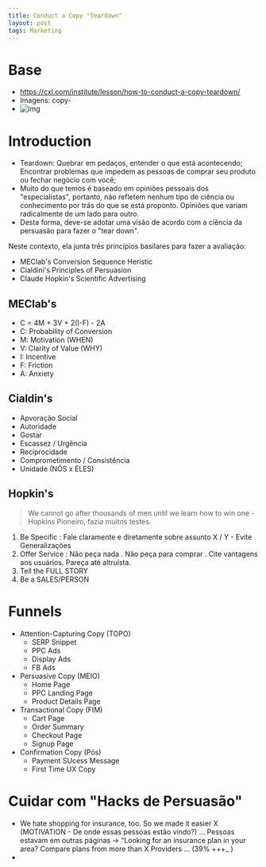 ```yaml
---
title: Conduct a Copy "Teardown"
layout: post
tags: Marketing
---
```


# Base 
- https://cxl.com/institute/lesson/how-to-conduct-a-copy-teardown/
- Imagens: copy-
- ![img](https://lztforeferfiles.s3.us-west-2.amazonaws.com/copy-.png)

# Introduction 
- Teardown: Quebrar em pedaços, entender o que está acontecendo; Encontrar problemas que impedem as pessoas de comprar seu produto ou fechar negócio com você; 
- Muito do que temos é baseado em opiniões pessoais dos "especialistas", portanto, não refletem nenhum tipo de ciência ou conhecimento por trás do que se está proponto. Opiniões que variam radicalmente de um lado para outro. 
- Desta forma, deve-se adotar uma visão de acordo com a ciência da persuasão para fazer o "tear down". 

Neste contexto, ela junta três princípios basilares para fazer a avaliação: 
- MEClab's Conversion Sequence Heristic
- Cialdini's Principles of Persuasion 
- Claude Hopkin's Scientific Advertising

## MEClab's 
- C = 4M + 3V + 2(I-F) - 2A 
- C: Probability of Conversion
- M: Motivation (WHEN)
- V: Clarity of Value (WHY)
- I: Incentive
- F: Friction 
- A: Anxiety 

## Cialdin's 
- Apvoração Social 
- Autoridade
- Gostar 
- Escassez / Urgência 
- Reciprocidade
- Comprometimento / Consistência 
- Unidade (NÓS x ELES)

## Hopkin's 
> We cannot go after thousands of men until we learn how to win one - Hopkins
Pioneiro, fazia muitos testes. 

1. Be Specific : Fale claramente e diretamente sobre assunto X / Y - Evite Generalizações
2. Offer Service : Não peça nada . Não peça para comprar . Cite vantagens aos usuários. Pareça até altruísta. 
3. Tell the FULL STORY  
4. Be a SALES/PERSON

# Funnels 
- Attention-Capturing Copy (TOPO)
    * SERP Snippet
    * PPC Ads 
    * Display Ads 
    * FB Ads
- Persuasive Copy (MEIO)
    * Home Page
    * PPC Landing Page
    * Product Details Page 
- Transactional Copy (FIM)
    * Cart Page
    * Order Summary
    * Checkout Page 
    * Signup Page 
- Confirmation Copy (Pós)
    * Payment SUcess Message
    * First Time UX Copy 

# Cuidar com "Hacks de Persuasão"
- We hate shopping for insurance, too. So we made it easier X (MOTIVATION - De onde essas pessoas estão vindo?) ... Pessoas estavam em outras páginas -> "Looking for an insurance plan in your area? Compare plans from more than X Providers ... (39% +++_ )
- 